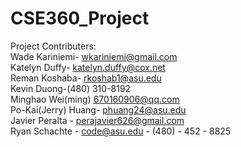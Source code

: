 # CSE360_Project

Project Contributers:<br />
Wade Kariniemi- wkariniemi@gmail.com<br />
Katelyn Duffy- katelyn.duffy@cox.net<br />
Reman Koshaba- rkoshab1@asu.edu<br />
Kevin Duong-(480) 310-8192<br />
Minghao Wei(ming) 670160906@qq.com<br />
Po-Kai(Jerry) Huang- phuang24@asu.edu<br />
Javier Peralta - perajavier626@gmail.com<br />
Ryan Schachte - code@asu.edu - (480) - 452 - 8825<br />
